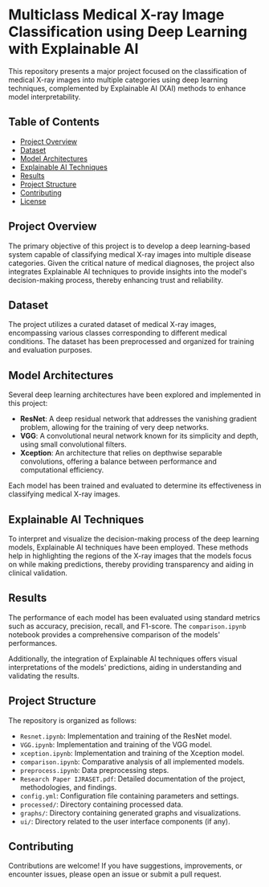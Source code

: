 
# Multiclass Medical X-ray Image Classification using Deep Learning with Explainable AI

This repository presents a major project focused on the classification of medical X-ray images into multiple categories using deep learning techniques, complemented by Explainable AI (XAI) methods to enhance model interpretability.

## Table of Contents

- [Project Overview](#project-overview)
- [Dataset](#dataset)
- [Model Architectures](#model-architectures)
- [Explainable AI Techniques](#explainable-ai-techniques)
- [Results](#results)
- [Project Structure](#project-structure)
- [Contributing](#contributing)
- [License](#license)

## Project Overview

The primary objective of this project is to develop a deep learning-based system capable of classifying medical X-ray images into multiple disease categories. Given the critical nature of medical diagnoses, the project also integrates Explainable AI techniques to provide insights into the model's decision-making process, thereby enhancing trust and reliability.

## Dataset

The project utilizes a curated dataset of medical X-ray images, encompassing various classes corresponding to different medical conditions. The dataset has been preprocessed and organized for training and evaluation purposes.

## Model Architectures

Several deep learning architectures have been explored and implemented in this project:

- **ResNet**: A deep residual network that addresses the vanishing gradient problem, allowing for the training of very deep networks.
- **VGG**: A convolutional neural network known for its simplicity and depth, using small convolutional filters.
- **Xception**: An architecture that relies on depthwise separable convolutions, offering a balance between performance and computational efficiency.

Each model has been trained and evaluated to determine its effectiveness in classifying medical X-ray images.

## Explainable AI Techniques

To interpret and visualize the decision-making process of the deep learning models, Explainable AI techniques have been employed. These methods help in highlighting the regions of the X-ray images that the models focus on while making predictions, thereby providing transparency and aiding in clinical validation.

## Results

The performance of each model has been evaluated using standard metrics such as accuracy, precision, recall, and F1-score. The `comparison.ipynb` notebook provides a comprehensive comparison of the models' performances.

Additionally, the integration of Explainable AI techniques offers visual interpretations of the models' predictions, aiding in understanding and validating the results.

## Project Structure

The repository is organized as follows:

- `Resnet.ipynb`: Implementation and training of the ResNet model.
- `VGG.ipynb`: Implementation and training of the VGG model.
- `xception.ipynb`: Implementation and training of the Xception model.
- `comparison.ipynb`: Comparative analysis of all implemented models.
- `preprocess.ipynb`: Data preprocessing steps.
- `Research Paper IJRASET.pdf`: Detailed documentation of the project, methodologies, and findings.
- `config.yml`: Configuration file containing parameters and settings.
- `processed/`: Directory containing processed data.
- `graphs/`: Directory containing generated graphs and visualizations.
- `ui/`: Directory related to the user interface components (if any).

## Contributing

Contributions are welcome! If you have suggestions, improvements, or encounter issues, please open an issue or submit a pull request.
